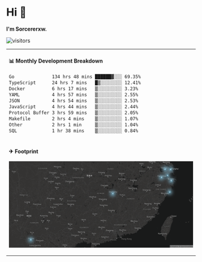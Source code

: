 # Hi 👋

**I'm Sorcererxw.**

![visitors](https://visitor-badge.glitch.me/badge?page_id=sorcererxw.sorcererx)

<table width="800px">
<tr>
<td valign="top" width="50%">

#### 📊 Monthly Development Breakdown

<!--START_SECTION:waka-->
```text
Go              134 hrs 48 mins ██████▓░░░ 69.35%
TypeScript      24 hrs 7 mins   █▒░░░░░░░░ 12.41%
Docker          6 hrs 17 mins   ▒░░░░░░░░░ 3.23%
YAML            4 hrs 57 mins   ▒░░░░░░░░░ 2.55%
JSON            4 hrs 54 mins   ▒░░░░░░░░░ 2.53%
JavaScript      4 hrs 44 mins   ▒░░░░░░░░░ 2.44%
Protocol Buffer 3 hrs 59 mins   ▒░░░░░░░░░ 2.05%
Makefile        2 hrs 4 mins    ▒░░░░░░░░░ 1.07%
Other           2 hrs 1 min     ▒░░░░░░░░░ 1.04%
SQL             1 hr 38 mins    ▒░░░░░░░░░ 0.84%
```
<!--END_SECTION:waka-->

</tr>
<tr>
<td colspan="2">

#### ✈ Footprint

![footprint](./footprint.png)

</td>
</tr>
</table>


